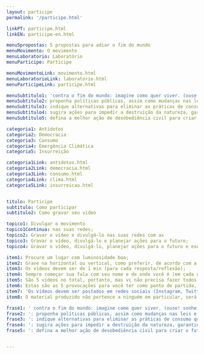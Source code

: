```yaml
---
layout: participe
permalink: '/participe.html'

linkPT: participe.html
linkEN: participe-en.html

menu5propostas: 5 propostas para adiar o fim do mundo
menuMovimento: O movimento
menuLaboratorio: Laboratório
menuParticipe: Participe

menuMovimentoLink: movimento.html
menuLaboratorioLink: laboratorio.html
menuParticipeLink: participe.html 

menuSubtitulo1: 'contra o fim do mundo: imagine como quer viver. (ouse! sonhe, crie, extrapole a razão.)'
menuSubtitulo2: proponha políticas públicas, assim como mudanças nas leis e nas normas, para reduzir as desigualdades de raça, gênero e classe e para que a democracia seja mais do que votar a cada eleição. (ouse! e seja objetivo.)
menuSubtitulo3: indique alternativas para eliminar as práticas de consumo que escravizam a nossa e as outras espécies. (ouse! e seja específico.)
menuSubtitulo4: sugira ações para impedir a destruição da natureza, garantindo a continuidade de todas as formas de vida no planeta. (ouse! e seja combatente.)
menuSubtitulo5: defina a melhor ação de desobediência civil para criar o futuro onde você quer viver. (ouse!)

categoria1: Antídotos
categoria2: Democracia
categoria3: Consumo
categoria4: Emergência Climática
categoria5: Insurreição

categoria1Link: antidotos.html
categoria2Link: democracia.html
categoria3Link: consumo.html
categoria4Link: clima.html
categoria5Link: insurreicao.html


titulo: Participe
subtitulo: Como participar
subtitulo2: Como gravar seu vídeo

topico1: Divulgar o movimento
topico1Continua: nas suas redes;
topico2: Gravar o vídeo e divulgá-lo nas suas redes com as
topico3: Gravar o vídeo, divulgá-lo e planejar ações para o futuro;
topico4: Gravar o vídeo, divulgá-lo, planejar ações para o futuro e executá-las no presente.

item1: Procure um lugar com luminosidade boa;
item2: Grave na horizontal ou vertical, como preferir, de acordo com a rede social escolhida;
item3: Os vídeos devem ser de 1 min (para cada resposta/reflexão);
item4: Sempre começar sua fala com seu nome e de onde você é (em cada um dos vídeos que escolher fazer!);
item5: São 5 vídeos no total, portanto, mas vc não precisa fazer todos se não se sentir confortável - faça apenas daquilo que fizer sentido e te inspirar;
item6: Estas são as 5 provocações para você ter como ponto de partida, mas seja livre! Use a arte e a criatividade, faça do seu jeito.
item7: 'Os vídeos devem ser postados em redes sociais (Instagram, Twitter, Facebook, Tik Tok) com a hashtag <strong>#LiberteoFuturo</strong> ou enviados por Whatsapp para <strong>+55 (11) 975579830</strong>.'
item8: O material produzido não pertence a ninguém em particular, será público e é de todas e todos nós coletivamente. Você pode divulgar, analisar e realizar ações.

frase1: ' contra o fim do mundo: imagine como quer viver. (ouse! sonhe, crie, extrapole a razão.);'
frase2: ': proponha políticas públicas, assim como mudanças nas leis e nas normas, para reduzir as desigualdades de raça, gênero e classe e para que a democracia seja mais do que votar a cada eleição. (ouse! e seja objetivo.);'
frase3: ': indique alternativas para eliminar as práticas de consumo que escravizam a nossa e as outras espécies. (ouse! e seja específico.);'
frase4: ': sugira ações para impedir a destruição da natureza, garantindo a continuidade de todas as formas de vida no planeta. (ouse! e seja combatente.);'
frase5: ': defina a melhor ação de desobediência civil para criar o futuro onde você quer viver. (ouse!).'


---
```

